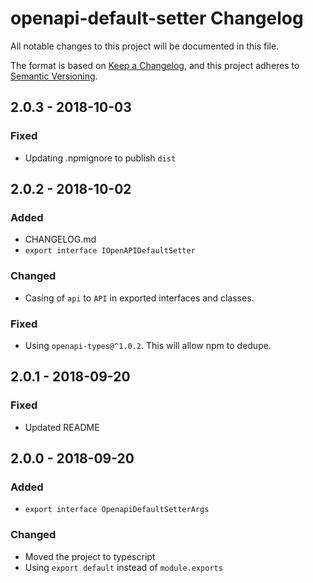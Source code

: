 # openapi-default-setter Changelog
All notable changes to this project will be documented in this file.

The format is based on [Keep a Changelog](https://keepachangelog.com/en/1.0.0/),
and this project adheres to [Semantic Versioning](https://semver.org/spec/v2.0.0.html).

## 2.0.3 - 2018-10-03
### Fixed
- Updating .npmignore to publish `dist`

## 2.0.2 - 2018-10-02
### Added
- CHANGELOG.md
- `export interface IOpenAPIDefaultSetter`

### Changed
- Casing of `api` to `API` in exported interfaces and classes.

### Fixed
- Using `openapi-types@^1.0.2`.  This will allow npm to dedupe.

## 2.0.1 - 2018-09-20
### Fixed
- Updated README

## 2.0.0 - 2018-09-20
### Added
- `export interface OpenapiDefaultSetterArgs`

### Changed
- Moved the project to typescript
- Using `export default` instead of `module.exports`
